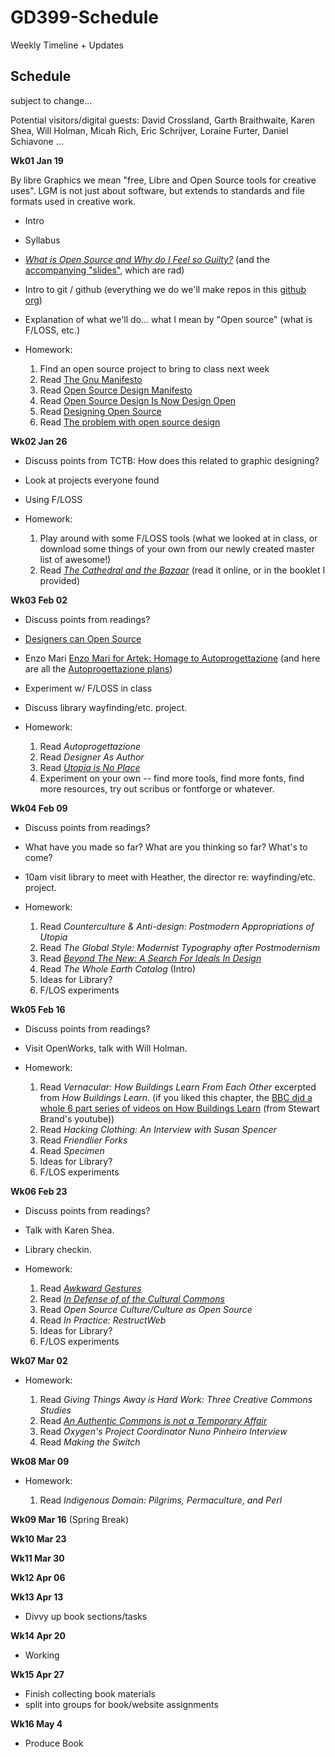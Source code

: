 # GD399-Schedule

Weekly Timeline + Updates

## Schedule

subject to change...

Potential visitors/digital guests: David Crossland, Garth Braithwaite, Karen Shea, Will Holman, Micah Rich, Eric Schrijver, Loraine Furter, Daniel Schiavone ...

**Wk01 Jan 19**

By libre Graphics we mean "free, Libre and Open Source tools for creative uses". LGM is not just about software, but extends to standards and file formats used in creative work.

- Intro
- Syllabus
- [_What is Open Source and Why do I Feel so Guilty?_](http://byfat.xxx/what-is-opensource-and-why-do-i-feel-so-guilty) (and the [accompanying "slides"](http://fat.github.io/slides-os-guilt/), which are rad)
- Intro to git / github (everything we do we'll make repos in this [github org](https://github.com/gd399-osd))
- Explanation of what we'll do... what I mean by "Open source" (what is F/LOSS, etc.)
- Homework:

  1. Find an open source project to bring to class next week
  2. Read [The Gnu Manifesto](https://www.gnu.org/gnu/manifesto.html)
  3. Read [Open Source Design Manifesto]()
  4. Read [Open Source Design Is Now Design Open]()
  5. Read [Designing Open Source]()
  6. Read [The problem with open source design]()

**Wk02 Jan 26**

- Discuss points from TCTB: How does this related to graphic designing?
- Look at projects everyone found
- Using F/LOSS
- Homework:

  1. Play around with some F/LOSS tools (what we looked at in class, or download some things of your own from our newly created master list of awesome!)
  2. Read [_The Cathedral and the Bazaar_](http://www.catb.org/~esr/writings/cathedral-bazaar/cathedral-bazaar/index.html#catbmain) (read it online, or in the booklet I provided)

**Wk03 Feb 02**

- Discuss points from readings?
- [Designers can Open Source](http://opendesign.foundation/articles/designers-can-open-source-session-video/)
- Enzo Mari [Enzo Mari for Artek: Homage to Autoprogettazione](https://vimeo.com/39684024) (and here are all the [Autoprogettazione plans](/PDFs/Enzo-Mari-Autoprogettazione.pdf))
- Experiment w/ F/LOSS in class
- Discuss library wayfinding/etc. project.
- Homework:

  1. Read _Autoprogettazione_
  2. Read _Designer As Author_
  3. Read [_Utopia is No Place_](https://walkerart.org/magazine/stephen-duncombe-utopia-open-field)
  4. Experiment on your own -- find more tools, find more fonts, find more resources, try out scribus or fontforge or whatever.

**Wk04 Feb 09**

- Discuss points from readings?
- What have you made so far? What are you thinking so far? What's to come?
- 10am visit library to meet with Heather, the director re: wayfinding/etc. project.
- Homework:

  1. Read _Counterculture & Anti-design: Postmodern Appropriations of Utopia_
  2. Read _The Global Style: Modernist Typography after Postmodernism_
  3. Read [_Beyond The New: A Search For Ideals In Design_](http://www.readingdesign.org/beyond-the-new)
  4. Read _The Whole Earth Catalog_ (Intro)
  5. Ideas for Library?
  6. F/LOS experiments

**Wk05 Feb 16**

- Discuss points from readings?
- Visit OpenWorks, talk with Will Holman.
- Homework:

  1. Read _Vernacular: How Buildings Learn From Each Other_ excerpted from _How Buildings Learn_. (if you liked this chapter, the [BBC did a whole 6 part series of videos on How Buildings Learn](https://www.youtube.com/watch?v=AvEqfg2sIH0) (from Stewart Brand's youtube))
  2. Read _Hacking Clothing: An Interview with Susan Spencer_
  3. Read _Friendlier Forks_
  4. Read _Specimen_
  5. Ideas for Library?
  6. F/LOS experiments

**Wk06 Feb 23**

- Discuss points from readings?
- Talk with Karen Shea.
- Library checkin.
- Homework:

  1. Read [_Awkward Gestures_](http://ospublish.constantvzw.org/blog/texts/awkward-gestures)
  2. Read [_In Defense of of the Cultural Commons_](https://walkerart.org/magazine/lewis-hyde-defense-cultural-commons)
  3. Read _Open Source Culture/Culture as Open Source_
  4. Read _In Practice: RestructWeb_
  5. Ideas for Library?
  6. F/LOS experiments

**Wk07 Mar 02**

- Homework:

  1. Read _Giving Things Away is Hard Work: Three Creative Commons Studies_
  2. Read [_An Authentic Commons is not a Temporary Affair_](https://walkerart.org/magazine/rick-prelinger-commons-open-field)
  3. Read _Oxygen's Project Coordinator Nuno Pinheiro Interview_
  4. Read _Making the Switch_

**Wk08 Mar 09**

- Homework:

  1. Read _Indigenous Domain: Pilgrims, Permaculture, and Perl_

**Wk09 Mar 16** (Spring Break)

**Wk10 Mar 23**

**Wk11 Mar 30**

**Wk12 Apr 06**

**Wk13 Apr 13**

- Divvy up book sections/tasks

**Wk14 Apr 20**

- Working

**Wk15 Apr 27**

- Finish collecting book materials
- split into groups for book/website assignments

**Wk16 May 4**

- Produce Book
